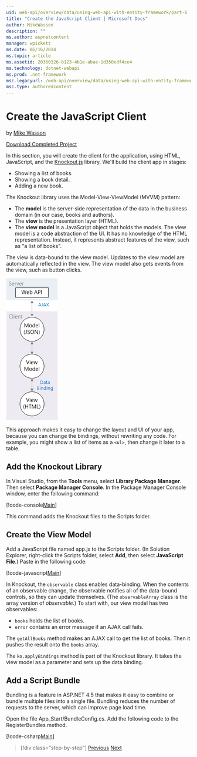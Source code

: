```yaml
---
uid: web-api/overview/data/using-web-api-with-entity-framework/part-6
title: "Create the JavaScript Client | Microsoft Docs"
author: MikeWasson
description: ""
ms.author: aspnetcontent
manager: wpickett
ms.date: 06/16/2014
ms.topic: article
ms.assetid: 20360326-b123-4b1e-abae-1d350edf4ce4
ms.technology: dotnet-webapi
ms.prod: .net-framework
msc.legacyurl: /web-api/overview/data/using-web-api-with-entity-framework/part-6
msc.type: authoredcontent
---
```

Create the JavaScript Client
====================
by [Mike Wasson](https://github.com/MikeWasson)

[Download Completed Project](https://github.com/MikeWasson/BookService)

In this section, you will create the client for the application, using HTML, JavaScript, and the [Knockout.js](http://knockoutjs.com/) library. We'll build the client app in stages:

- Showing a list of books.
- Showing a book detail.
- Adding a new book.

The Knockout library uses the Model-View-ViewModel (MVVM) pattern:

- The **model** is the server-side representation of the data in the business domain (in our case, books and authors).
- The **view** is the presentation layer (HTML).
- The **view model** is a JavaScript object that holds the models. The view model is a code abstraction of the UI. It has no knowledge of the HTML representation. Instead, it represents abstract features of the view, such as &quot;a list of books&quot;.

The view is data-bound to the view model. Updates to the view model are automatically reflected in the view. The view model also gets events from the view, such as button clicks.

![](part-6/_static/image1.png)

This approach makes it easy to change the layout and UI of your app, because you can change the bindings, without rewriting any code. For example, you might show a list of items as a `<ul>`, then change it later to a table.

## Add the Knockout Library

In Visual Studio, from the **Tools** menu, select **Library Package Manager**. Then select **Package Manager Console**. In the Package Manager Console window, enter the following command:

[!code-console[Main](part-6/samples/sample1.cmd)]

This command adds the Knockout files to the Scripts folder.

## Create the View Model

Add a JavaScript file named app.js to the Scripts folder. (In Solution Explorer, right-click the Scripts folder, select **Add**, then select **JavaScript File**.) Paste in the following code:

[!code-javascript[Main](part-6/samples/sample2.js)]

In Knockout, the `observable` class enables data-binding. When the contents of an observable change, the observable notifies all of the data-bound controls, so they can update themselves. (The `observableArray` class is the array version of *observable*.) To start with, our view model has two observables:

- `books` holds the list of books.
- `error` contains an error message if an AJAX call fails.

The `getAllBooks` method makes an AJAX call to get the list of books. Then it pushes the result onto the `books` array.

The `ko.applyBindings` method is part of the Knockout library. It takes the view model as a parameter and sets up the data binding.

## Add a Script Bundle

Bundling is a feature in ASP.NET 4.5 that makes it easy to combine or bundle multiple files into a single file. Bundling reduces the number of requests to the server, which can improve page load time.

Open the file App\_Start/BundleConfig.cs. Add the following code to the RegisterBundles method.

[!code-csharp[Main](part-6/samples/sample3.cs)]

>[!div class="step-by-step"]
[Previous](part-5.md)
[Next](part-7.md)